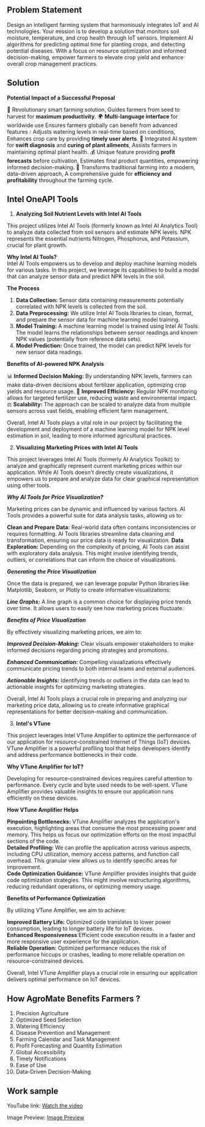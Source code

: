 ## Problem Statement
Design an intelligent farming system that harmoniously integrates IoT and AI technologies. Your mission is to develop a solution that monitors soil moisture, temperature, and crop health through IoT sensors. Implement AI algorithms for predicting optimal time for planting crops, and detecting potential diseases. With a focus on resource optimization and informed decision-making, empower farmers to elevate crop yield and enhance overall crop management practices.
## Solution
**Potential Impact of a Successful Proposal**

🌱 Revolutionary smart farming solution, Guides farmers from seed to harvest for **maximum productivity**.
🌍 **Multi-language interface** for worldwide use Ensures farmers globally can benefit from advanced features
💧 Adjusts watering levels in real-time based on conditions, Enhances crop care by providing **timely user alerts**.
🧠 Integrated AI system for **swift diagnosis** and **curing of plant ailments**, Assists farmers in maintaining optimal plant health.
💰 Unique feature providing **profit forecasts** before cultivation, Estimates final product quantities, empowering informed decision-making.
🔄 Transforms traditional farming into a modern, data-driven approach, A comprehensive guide for **efficiency and profitability** throughout the farming cycle.

## Intel OneAPI Tools
1. **Analyzing Soil Nutrient Levels with Intel AI Tools**

This project utilizes Intel AI Tools (formerly known as Intel AI Analytics Tool) to analyze data collected from soil sensors and estimate NPK levels. NPK represents the essential nutrients Nitrogen, Phosphorus, and Potassium, crucial for plant growth.

**Why Intel AI Tools?**                                                                                                                                                                    
Intel AI Tools empowers us to develop and deploy machine learning models for various tasks. In this project, we leverage its capabilities to build a model that can analyze sensor data and predict NPK levels in the soil.

**The Process**

1. **Data Collection:** Sensor data containing measurements potentially correlated with NPK levels is collected from the soil.
2. **Data Preprocessing:** We utilize Intel AI Tools libraries to clean, format, and prepare the sensor data for machine learning model training. 
3. **Model Training:**  A machine learning model is trained using Intel AI Tools. The model learns the relationships between sensor readings and known NPK values (potentially from reference data sets).
4. **Model Prediction:** Once trained, the model can predict NPK levels for new sensor data readings.

**Benefits of AI-powered NPK Analysis**

📊 **Informed Decision Making:** By understanding NPK levels, farmers can make data-driven decisions about fertilizer application, optimizing crop yields and resource usage.
🌱 **Improved Efficiency:** Regular NPK monitoring allows for targeted fertilizer use, reducing waste and environmental impact.
⚖️ **Scalability:** The approach can be scaled to analyze data from multiple sensors across vast fields, enabling efficient farm management.

Overall, Intel AI Tools plays a vital role in our project by facilitating the development and deployment of a machine learning model for NPK level estimation in soil, leading to more informed agricultural practices.

2. **Visualizing Marketing Prices with Intel AI Tools**
   
This project leverages Intel AI Tools (formerly AI Analytics Toolkit) to analyze and graphically represent current marketing prices within our application. While AI Tools doesn't directly create visualizations, it empowers us to prepare and analyze data for clear graphical representation using other tools.

***Why AI Tools for Price Visualization?***

Marketing prices can be dynamic and influenced by various factors. AI Tools provides a powerful suite for data analysis tasks, allowing us to:

**Clean and Prepare Data:** Real-world data often contains inconsistencies or requires formatting. AI Tools libraries streamline data cleaning and transformation, ensuring our price data is ready for visualization. 
**Data Exploration:** Depending on the complexity of pricing, AI Tools can assist with exploratory data analysis. This might involve identifying trends, outliers, or correlations that can inform the choice of visualizations.

***Generating the Price Visualization***

Once the data is prepared, we can leverage popular Python libraries like Matplotlib, Seaborn, or Plotly to create informative visualizations:

***Line Graphs:*** A line graph is a common choice for displaying price trends over time. It allows users to easily see how marketing prices fluctuate.

***Benefits of Price Visualization***

By effectively visualizing marketing prices, we aim to:

***Improved Decision-Making:*** Clear visuals empower stakeholders to make informed decisions regarding pricing strategies and promotions.

***Enhanced Communication:*** Compelling visualizations effectively communicate pricing trends to both internal teams and external audiences.

***Actionable Insights:*** Identifying trends or outliers in the data can lead to actionable insights for optimizing marketing strategies. 

Overall, Intel AI Tools plays a crucial role in preparing and analyzing our marketing price data, allowing us to create informative graphical representations for better decision-making and communication.

3.  **Intel's VTune**
   
This project leverages Intel VTune Amplifier to optimize the performance of our application for resource-constrained Internet of Things (IoT) devices. VTune Amplifier is a powerful profiling tool that helps developers identify and address performance bottlenecks in their code.

**Why VTune Amplifier for IoT?**

Developing for resource-constrained devices requires careful attention to performance. Every cycle and byte used needs to be well-spent. VTune Amplifier provides valuable insights to ensure our application runs efficiently on these devices.

**How VTune Amplifier Helps**

**Pinpointing Bottlenecks:** VTune Amplifier analyzes the application's execution, highlighting areas that consume the most processing power and memory. This helps us focus our optimization efforts on the most impactful sections of the code.                     
**Detailed Profiling:** We can profile the application across various aspects, including CPU utilization, memory access patterns, and function call overhead. This granular view allows us to identify specific areas for improvement.                     
**Code Optimization Guidance:** VTune Amplifier provides insights that guide code optimization strategies. This might involve restructuring algorithms, reducing redundant operations, or optimizing memory usage.

**Benefits of Performance Optimization**

By utilizing VTune Amplifier, we aim to achieve:

**Improved Battery Life:** Optimized code translates to lower power consumption, leading to longer battery life for IoT devices.                 
**Enhanced Responsiveness**:Efficient code execution results in a faster and more responsive user experience for the application.                     
**Reliable Operation:** Optimized performance reduces the risk of performance hiccups or crashes, leading to more reliable operation on resource-constrained devices.

Overall, Intel VTune Amplifier plays a crucial role in ensuring our application delivers optimal performance on IoT devices.

## How AgroMate Benefits Farmers ?
 1. Precision Agriculture          
 2. Optimized Seed Selection        
 3. Watering Efficiency              
 4. Disease Prevention and Management          
 5. Farming Calendar and Task Management           
 6. Profit Forecasting and Quantity Estimation               
 7. Global Accessibility                  
 8. Timely Notifications                   
 9. Ease of Use              
10. Data-Driven Decision-Making
## Work sample

YouTube link: [Watch the video](https://youtu.be/neuU-3mc0CY?si=UJeMM-QMthKpy8z_)

Image Preview: [Image Preview](https://ibb.co/cDJS8bJ)






